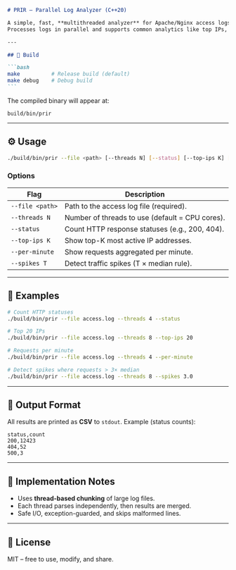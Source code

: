 ````markdown
# PRIR – Parallel Log Analyzer (C++20)

A simple, fast, **multithreaded analyzer** for Apache/Nginx access logs written in modern **C++20**.  
Processes logs in parallel and supports common analytics like top IPs, HTTP status histograms, per-minute traffic, and spike detection.

---

## 🚀 Build

```bash
make          # Release build (default)
make debug    # Debug build
```
````

The compiled binary will appear at:

```
build/bin/prir
```

---

## ⚙️ Usage

```bash
./build/bin/prir --file <path> [--threads N] [--status] [--top-ips K] [--per-minute] [--spikes T]
```

### Options

| Flag            | Description                                     |
| --------------- | ----------------------------------------------- |
| `--file <path>` | Path to the access log file (required).         |
| `--threads N`   | Number of threads to use (default = CPU cores). |
| `--status`      | Count HTTP response statuses (e.g., 200, 404).  |
| `--top-ips K`   | Show top-K most active IP addresses.            |
| `--per-minute`  | Show requests aggregated per minute.            |
| `--spikes T`    | Detect traffic spikes (T × median rule).        |

---

## 🧩 Examples

```bash
# Count HTTP statuses
./build/bin/prir --file access.log --threads 4 --status

# Top 20 IPs
./build/bin/prir --file access.log --threads 8 --top-ips 20

# Requests per minute
./build/bin/prir --file access.log --threads 4 --per-minute

# Detect spikes where requests > 3× median
./build/bin/prir --file access.log --threads 8 --spikes 3.0
```

---

## 🏁 Output Format

All results are printed as **CSV** to `stdout`.
Example (status counts):

```
status,count
200,12423
404,52
500,3
```

---

## 🧠 Implementation Notes

- Uses **thread-based chunking** of large log files.
- Each thread parses independently, then results are merged.
- Safe I/O, exception-guarded, and skips malformed lines.

---

## 📜 License

MIT – free to use, modify, and share.

```
